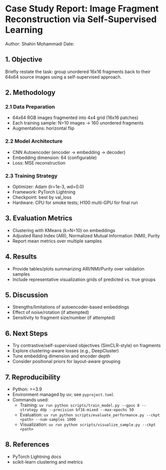 # Case Study Report: Image Fragment Reconstruction via Self-Supervised Learning

Author: Shahin Mohammadi
Date: <YYYY-MM-DD>

## 1. Objective

Briefly restate the task: group unordered 16x16 fragments back to their 64x64 source images using a self-supervised approach.

## 2. Methodology

### 2.1 Data Preparation
- 64x64 RGB images fragmented into 4x4 grid (16x16 patches)
- Each training sample: N=10 images -> 160 unordered fragments
- Augmentations: horizontal flip

### 2.2 Model Architecture
- CNN Autoencoder (encoder -> embedding -> decoder)
- Embedding dimension: 64 (configurable)
- Loss: MSE reconstruction

### 2.3 Training Strategy
- Optimizer: Adam (lr=1e-3, wd=0.0)
- Framework: PyTorch Lightning
- Checkpoint: best by val_loss
- Hardware: CPU for smoke tests; H100 multi-GPU for final run

## 3. Evaluation Metrics
- Clustering with KMeans (k=N=10) on embeddings
- Adjusted Rand Index (ARI), Normalized Mutual Information (NMI), Purity
- Report mean metrics over multiple samples

## 4. Results
- Provide tables/plots summarizing ARI/NMI/Purity over validation samples
- Include representative visualization grids of predicted vs. true groups

## 5. Discussion
- Strengths/limitations of autoencoder-based embeddings
- Effect of noise/rotation (if attempted)
- Sensitivity to fragment size/number (if attempted)

## 6. Next Steps
- Try contrastive/self-supervised objectives (SimCLR-style) on fragments
- Explore clustering-aware losses (e.g., DeepCluster)
- Tune embedding dimension and encoder depth
- Consider positional priors for layout-aware grouping

## 7. Reproducibility
- Python: >=3.9
- Environment managed by uv; see `pyproject.toml`
- Commands used:
  - Training: `uv run python scripts/train_model.py --gpus 8 --strategy ddp --precision bf16-mixed --max-epochs 50`
  - Evaluation: `uv run python scripts/evaluate_performance.py --ckpt <path> --num-samples 1000`
  - Visualization: `uv run python scripts/visualize_sample.py --ckpt <path>`

## 8. References
- PyTorch Lightning docs
- scikit-learn clustering and metrics
